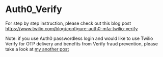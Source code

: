 # Auth0_Verify
For step by step instruction, please check out this blog post https://www.twilio.com/blog/configure-auth0-mfa-twilio-verify

Note: if you use Auth0 passwordless login and would like to use Twilio Verify for OTP delivery and benefits from Verify fraud prevention, please take a look at [my another post](https://github.com/mingchaoma/Auth0-Passwordless-Login-with-Twilio-Verify)

